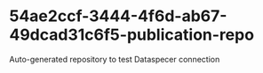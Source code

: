 # 54ae2ccf-3444-4f6d-ab67-49dcad31c6f5-publication-repo
Auto-generated repository to test Dataspecer connection
